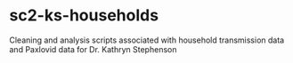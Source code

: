 # sc2-ks-households
Cleaning and analysis scripts associated with household transmission data and Paxlovid data for Dr. Kathryn Stephenson
